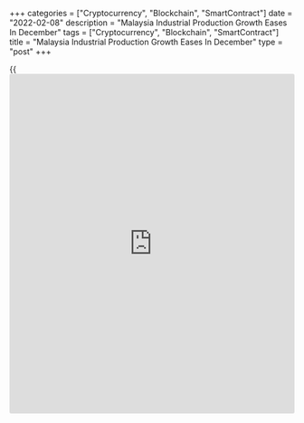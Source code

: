 +++
categories = ["Cryptocurrency", "Blockchain", "SmartContract"]
date = "2022-02-08"
description = "Malaysia Industrial Production Growth Eases In December"
tags = ["Cryptocurrency", "Blockchain", "SmartContract"]
title = "Malaysia Industrial Production Growth Eases In December"
type = "post"
+++

{{<iframe id="large-banner" src="https://www.bounty.group/#slide=24.0" width="100%" height="600" scrolling="no" style="border: 0px solid rgb(216, 221, 230); border-radius: 3px;">}}

Malaysia's industrial production increased at a softer pace in December,
data from the Department of Statistics showed on Tuesday.

Industrial production rose 5.8 percent year-on-year in December, after a
9.4 percent increase in November. Economists had expected a 7.1 percent
growth.

The growth in production was mainly driven by a rise in production of
manufacturing industry and electricity.

Manufacturing output grew 8.4 percent yearly in December, after an 11.3
percent increase in the previous month.

Among other sectors, electricity output rose 3.7 percent, while mining
and quarrying output decreased 2.5 percent.

On a monthly basis, industrial production rose 1.3 percent in December.

In the fourth quarter, industrial production gained 6.9 percent yearly.

For comments and feedback [contact](https://www.playgroundfx.com/contact/): editorial@rtt[news](https://www.letsplayfx.com/blog/forex-news-website/).com

[Economic News][1]

 **What parts of the world are seeing the best (and worst) economic
performances lately? Click[here][2] to check out our [Econ Scorecard][2]
and find out! See up-to-the-moment [ranking](https://www.playgroundfx.com/blog/crypto-exchange-ranking/)s for the best and worst
performers in [GDP][3], [unemployment rate][4], [inflation][5] and much
more.**

   1. www.rtt[news](https://www.letsplayfx.com/blog/forex-news-website/).com/Content/EconomicNews.aspx
   2. www.rtt[news](https://www.letsplayfx.com/blog/forex-news-website/).com/economic-scorecard/world-rank/unemployment-rate/highest-performance.aspx
   3. www.rtt[news](https://www.letsplayfx.com/blog/forex-news-website/).com/economic-scorecard/world-rank/GDP/highest-performance.aspx
   4. www.rtt[news](https://www.letsplayfx.com/blog/forex-news-website/).com/economic-scorecard/world-rank/unemployment-rate/lowest-performance.aspx
   5. www.rtt[news](https://www.letsplayfx.com/blog/forex-news-website/).com/economic-scorecard/world-rank/CPI/highest-performance.aspx